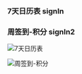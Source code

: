 ### 7天日历表 signIn
### 周签到-积分 signIn2
![7天日历表][1]

![周签到-积分][2]


  [1]: http://wx3.sinaimg.cn/mw690/6ecf2da3gy1fujq9cw9lyj20ad0ik0t0.jpg
  [2]: https://img-blog.csdnimg.cn/20191213115801974.png
